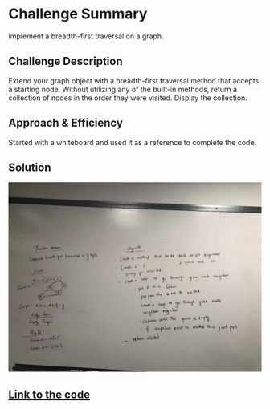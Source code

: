 # Challenge Summary
Implement a breadth-first traversal on a graph.

## Challenge Description
Extend your graph object with a breadth-first traversal method that accepts a starting node. Without utilizing any of the built-in methods, return a collection of nodes in the order they were visited. Display the collection.

## Approach & Efficiency
Started with a whiteboard and used it as a reference to complete the code.

## Solution
![Whiteboard](../../assets/breadthFirstGraph.jpeg) <br/>

## [Link to the code](../src/main/java/BreadthFirst/BreadthFirst.java)


